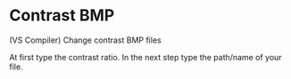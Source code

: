 # Contrast BMP
(VS Compiler)
Change contrast BMP files

At first type the contrast ratio. In the next step type the path/name of your file.
